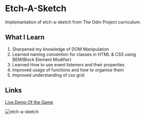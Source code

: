 # Etch-A-Sketch
Implemantation of etch-a-sketch from The Odin Project curriculum.

## What I Learn 
1. Sharpened my knowledge of DOM Manipulation
2. Learned naming convention for classes in HTML & CSS using BEM(Block Element Modifier)
3. Learned How to use event listeners and their properties
4. Improved usage of functions and how to organise them
5. Improved understanding of css grid

## Links
[Live Demo Of the Game](https://tseringz.github.io/etch-a-sketch/)

![etch-a-sketch](https://user-images.githubusercontent.com/15078245/217200636-edf1dabf-3e2b-4c98-9376-77168cff7042.jpg)
